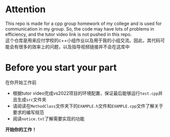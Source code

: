 # Attention
 This repo is made for a cpp group homework of my college and is used for communication in my group. So, the code may have lots of problems in efficiency, and the tutor video link is not pushed in this repo.  
 这个仓库是用来应付学校的c++小组作业以及用于我的小组交流。因此，其代码可能会有很多的效率上的问题，以及指导视频链接并不会在这库中
# Before you start your part
  在你开始工作前
  - 根据tutor video完成vs2022项目的环境配置，保证最后能够运行`test.cpp`并且生成`src`文件夹
  - 请阅读在`MethodClass`文件夹下的`EXAMPLE.h`文件和`EXAMPLE.cpp`文件了解关于要求的编写规范
  - 阅读`notice.txt`了解需要实现的功能

  **开始你的工作！**
